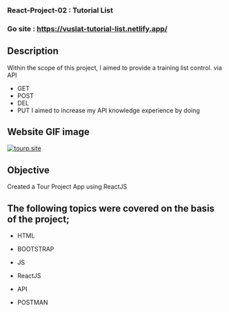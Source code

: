 ### React-Project-02 : Tutorial List
### Go site : https://vuslat-tutorial-list.netlify.app/
## Description
Within the scope of this project, I aimed to provide a training list control.
via API
- GET
- POST
- DEL
- PUT
I aimed to increase my API knowledge experience by doing

## Website GIF image
<a href="https://vuslat-tutorial-list.netlify.app/" ><img src="https://github.com/muhammedvuslat/Projects/blob/master/1_React%20Project/02_Task-List/task-list-app/public/Untitled%20(1).gif" alt="tourp.site"></a>



## Objective
Created a Tour Project App using ReactJS

## The following topics were covered on the basis of the project;
- HTML

- BOOTSTRAP

- JS

- ReactJS

- API

- POSTMAN
